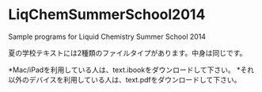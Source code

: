 LiqChemSummerSchool2014
=======================

Sample programs for Liquid Chemistry Summer School 2014

夏の学校テキストには2種類のファイルタイプがあります。中身は同じです。

*Mac/iPadを利用している人は、text.ibookをダウンロードして下さい。
*それ以外のデバイスを利用している人は、text.pdfをダウンロードして下さい。
